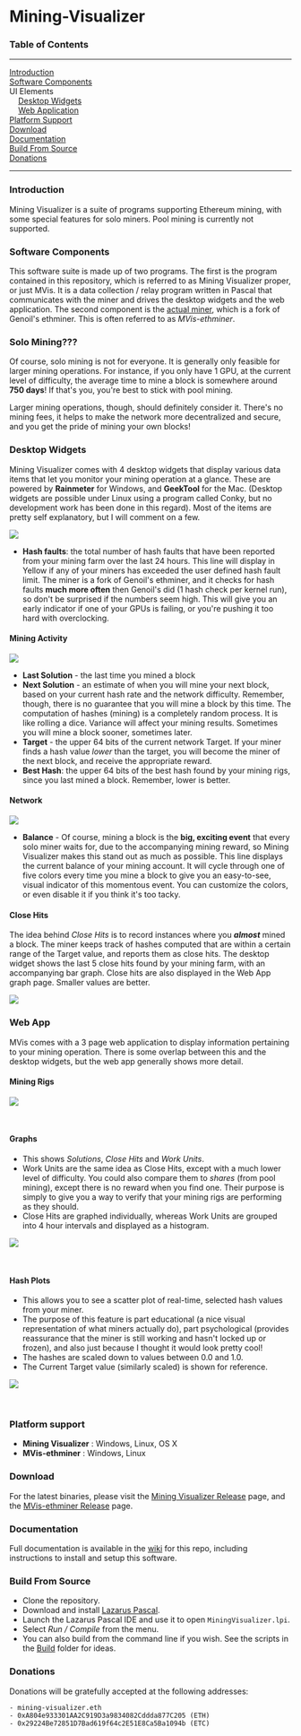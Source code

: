 # Mining-Visualizer

### Table of Contents

----------

[Introduction](#introduction)  
[Software Components](#software-components)  
UI Elements  
&nbsp;&nbsp;&nbsp;&nbsp;[Desktop Widgets](#desktop-widgets)  
&nbsp;&nbsp;&nbsp;&nbsp;[Web Application](#web-app)  
[Platform Support](#platform-support)  
[Download](#download)  
[Documentation](#documentation)  
[Build From Source](#build-from-source)  
[Donations](#donations)  


----------

### Introduction

Mining Visualizer is a suite of programs supporting Ethereum mining, with some special features for solo miners.  Pool mining is currently not supported.

### Software Components

This software suite is made up of two programs.  The first is the program contained in this repository, which is referred to as Mining Visualizer proper, or just MVis.  It is a data collection / relay program written in Pascal that communicates with the miner and drives the desktop widgets and the web application.  The second component is the [actual miner](https://github.com/mining-visualizer/MVis-ethminer), which is a fork of Genoil's ethminer.  This is often referred to as *MVis-ethminer*.

### Solo Mining???

Of course, solo mining is not for everyone.  It is generally only feasible for larger mining operations.  For instance, if you only have 1 GPU, at the current level of difficulty, the average time to mine a block is somewhere around **750 days**!  If that's you, you're best to stick with pool mining.

Larger mining operations, though, should definitely consider it.  There's no mining fees, it helps to make the network more decentralized and secure, and you get the pride of mining your own blocks!

### Desktop Widgets

Mining Visualizer comes with 4 desktop widgets that display various data items that let you monitor your mining operation at a glance.  These are powered by **Rainmeter** for Windows, and **GeekTool** for the Mac.  (Desktop widgets are possible under Linux using a program called Conky, but no development work has been done in this regard).  Most of the items are pretty self explanatory, but I will comment on a few.

![](https://github.com/mining-visualizer/Mining-Visualizer/wiki/images/widget_miners.png)


* **Hash faults**: the total number of hash faults that have been reported from your mining farm over the last 24 hours.  This line will display in Yellow if any of your miners has exceeded the user defined hash fault limit.  The miner is a fork of Genoil's ethminer, and it checks for hash faults **much more often** then Genoil's did (1 hash check per kernel run), so don't be surprised if the numbers seem high.  This will give you an early indicator if one of your GPUs is failing, or you're pushing it too hard with overclocking.


#### Mining Activity

![](https://github.com/mining-visualizer/Mining-Visualizer/wiki/images/widget_activity.png)

* **Last Solution** - the last time you mined a block
* **Next Solution** - an estimate of when you will mine your next block, based on your current hash rate and the network difficulty. Remember,  though, there is no guarantee that you will mine a block by this time.  The computation of hashes (mining) is a completely random process.  It is like rolling a dice.  Variance will affect your mining results.  Sometimes you will mine a block sooner,  sometimes later.
* **Target** - the upper 64 bits of the current network Target.  If your miner finds a hash value *lower* than the target, you will become the miner of the next block, and receive the appropriate reward.     
* **Best Hash**: the upper 64 bits of the best hash found by your mining rigs, since you last mined a block. Remember, lower is better.


#### Network

![](https://github.com/mining-visualizer/Mining-Visualizer/wiki/images/widget_network.gif)

* **Balance** - Of course, mining a block is the **big, exciting event** that every solo miner waits for, due to the accompanying mining reward, so Mining Visualizer makes this stand out as much as possible. This line displays the current balance of your mining account.  It will cycle through one of five colors every time you mine a block to give you an easy-to-see, visual indicator of this momentous event.  You can customize the colors, or even disable it if you think it's too tacky.


#### Close Hits

The idea behind *Close Hits* is to record instances where you ***almost*** mined a block.  The miner keeps track of hashes computed that are within a certain range of the Target value, and reports them as close hits. The desktop widget shows the last 5 close hits found by your mining farm, with an accompanying bar graph.  Close hits are also displayed in the Web App graph page. Smaller values are better.

![](https://github.com/mining-visualizer/Mining-Visualizer/wiki/images/widget_closehits.png)


### Web App

MVis comes with a 3 page web application to display information pertaining to your mining operation.  There is some overlap between this and the desktop widgets, but the web app  generally shows more detail.

#### Mining Rigs

![](https://github.com/mining-visualizer/Mining-Visualizer/wiki/images/web_app_miners2.png)

<br>

#### Graphs

* This shows *Solutions*, *Close Hits* and *Work Units*. 
* Work Units are the same idea as Close Hits, except with a much lower level of difficulty.  You could also compare them to *shares* (from pool mining), except there is no reward when you find one. Their purpose is simply to give you a way to verify that your mining rigs are performing as they should.
* Close Hits are graphed individually, whereas Work Units are grouped into 4 hour intervals and displayed as a histogram.


![](https://github.com/mining-visualizer/Mining-Visualizer/wiki/images/web_app_graph.png)

<br>

#### Hash Plots

* This allows you to see a scatter plot of real-time, selected hash values from your miner.
* The purpose of this feature is part educational (a nice visual representation of what miners actually do), part psychological (provides reassurance that the miner is still working and hasn't locked up or frozen), and also just because I thought it would look pretty cool!
* The hashes are scaled down to values between 0.0 and 1.0.
* The Current Target value (similarly scaled) is shown for reference.


![](https://github.com/mining-visualizer/Mining-Visualizer/wiki/images/scatter.gif)


<br>


### Platform support

* **Mining Visualizer** : Windows, Linux, OS X
* **MVis-ethminer** : Windows, Linux

### Download

For the latest binaries, please visit the [Mining Visualizer Release](https://github.com/mining-visualizer/Mining-Visualizer/releases) page, and the [MVis-ethminer Release](https://github.com/mining-visualizer/MVis-ethminer/releases) page.

### Documentation

Full documentation is available in the [wiki](https://github.com/mining-visualizer/Mining-Visualizer/wiki) for this repo, including instructions to install and setup this software.

### Build From Source

* Clone the repository.
* Download and install [Lazarus Pascal](https://www.lazarus-ide.org).
* Launch the Lazarus Pascal IDE and use it to open `MiningVisualizer.lpi`.
* Select *Run / Compile* from the menu.
* You can also build from the command line if you wish.  See the scripts in the [Build](Build) folder for ideas.

### Donations

Donations will be gratefully accepted at the following addresses:

```
- mining-visualizer.eth
- 0xA804e933301AA2C919D3a9834082Cddda877C205 (ETH)
- 0x29224Be72851D7Bad619f64c2E51E8Ca5Ba1094b (ETC)
```